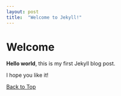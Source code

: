 ```yaml
---
layout: post
title:  "Welcome to Jekyll!"
---
```


# Welcome

**Hello world**, this is my first Jekyll blog post.

I hope you like it!

[Back to Top](#welcome)